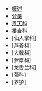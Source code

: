 * [概述](summary.md)
* [分类](genera)
 * [景天科](genera/Crassulaceae.md)
 * [番杏科](genera/Tetragoniaceae.md)
 * [仙人掌科]
 * [芦荟科]
 * [大戟科]
 * [萝藦科]
 * [龙舌兰科]
 * [菊科]
* [养护]
